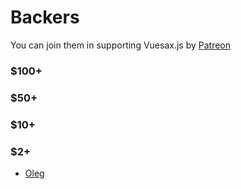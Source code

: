 # Backers

You can join them in supporting Vuesax.js by [Patreon](https://www.patreon.com/luisdanielroviracontreras)

### $100+

### $50+

### $10+

### $2+
- [Oleg](https://github.com/DarG002)
